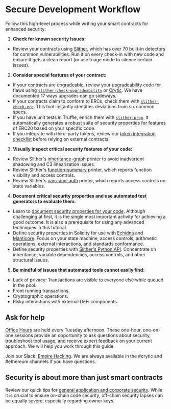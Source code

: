 # Secure Development Workflow

Follow this high-level process while writing your smart contracts for enhanced security:

1. **Check for known security issues:**

- Review your contracts using [Slither](https://github.com/crytic/slither), which has over 70 built-in detectors for common vulnerabilities. Run it on every check-in with new code and ensure it gets a clean report (or use triage mode to silence certain issues).

2. **Consider special features of your contract:**

- If your contracts are upgradeable, review your upgradeability code for flaws using [`slither-check-upgradeability`](https://github.com/crytic/slither/wiki/Upgradeability-Checks) or [Crytic](https://blog.trailofbits.com/2020/06/12/upgradeable-contracts-made-safer-with-crytic/). We have documented 17 ways upgrades can go sideways.
- If your contracts claim to conform to ERCs, check them with [`slither-check-erc`](https://github.com/crytic/slither/wiki/ERC-Conformance). This tool instantly identifies deviations from six common specs.
- If you have unit tests in Truffle, enrich them with [`slither-prop`](https://github.com/crytic/slither/wiki/Property-generation). It automatically generates a robust suite of security properties for features of ERC20 based on your specific code.
- If you integrate with third-party tokens, review our [token integration checklist](./token_integration.md) before relying on external contracts.

3. **Visually inspect critical security features of your code:**

- Review Slither's [inheritance-graph](https://github.com/trailofbits/slither/wiki/Printer-documentation#inheritance-graph) printer to avoid inadvertent shadowing and C3 linearization issues.
- Review Slither's [function-summary](https://github.com/trailofbits/slither/wiki/Printer-documentation#function-summary) printer, which reports function visibility and access controls.
- Review Slither's [vars-and-auth](https://github.com/trailofbits/slither/wiki/Printer-documentation#variables-written-and-authorization) printer, which reports access controls on state variables.

4. **Document critical security properties and use automated test generators to evaluate them:**

- Learn to [document security properties for your code](../program-analysis/). Although challenging at first, it is the single most important activity for achieving a good outcome. It is also a prerequisite for using any advanced techniques in this tutorial.
- Define security properties in Solidity for use with [Echidna](https://github.com/crytic/echidna) and [Manticore](https://manticore.readthedocs.io/en/latest/verifier.html). Focus on your state machine, access controls, arithmetic operations, external interactions, and standards conformance.
- Define security properties with [Slither's Python API](../program-analysis/slither). Concentrate on inheritance, variable dependencies, access controls, and other structural issues.

5. **Be mindful of issues that automated tools cannot easily find:**

- Lack of privacy: Transactions are visible to everyone else while queued in the pool.
- Front running transactions.
- Cryptographic operations.
- Risky interactions with external DeFi components.

## Ask for help

[Office Hours](https://calendly.com/trail-of-bits-sales/trail-of-bits-office-hours) are held every Tuesday afternoon. These one-hour, one-on-one sessions provide an opportunity to ask questions about security, troubleshoot tool usage, and receive expert feedback on your current approach. We will help you work through this guide.

Join our Slack: [Empire Hacking](https://join.slack.com/t/empirehacking/shared_invite/zt-h97bbrj8-1jwuiU33nnzg67JcvIciUw). We are always available in the #crytic and #ethereum channels if you have questions.

## Security is about more than just smart contracts

Review our quick tips for [general application and corporate security](https://docs.google.com/document/d/1-_0Wlwch_vtkPM4F-SdEXLjQYaYT7KoPlU2rjt7tkLQ/edit?usp=sharing). While it is crucial to ensure on-chain code security, off-chain security lapses can be equally severe, especially regarding owner keys.
